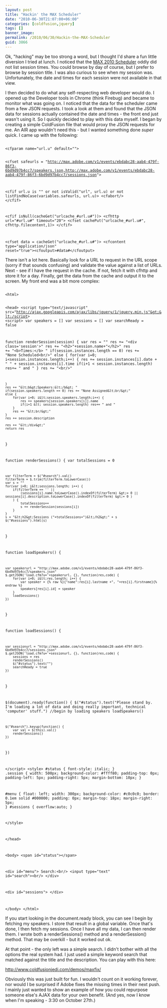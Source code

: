 ```yaml
---
layout: post
title: "Hackin' the MAX Scheduler"
date: "2010-06-30T21:07:00+06:00"
categories: [coldfusion,jquery]
tags: []
banner_image: 
permalink: /2010/06/30/Hackin-the-MAX-Scheduler
guid: 3866
---
```


Ok, "hacking" may be too strong a word, but I thought I'd share a fun little diversion I tried at lunch. I noticed that the <a href="http://max.adobe.com/schedule/by-session/">MAX 2010 Scheduler</a> oddly did not list session times. You could browse by day of course, but I prefer to browse by session title. I was also curious to see when my session was. Unfortunately, the date and times for each session were not available in that view. 
<p>
<!--more-->
I then decided to do what any self-respecting web developer would do. I opened up the Developer tools in Chrome (think Firebug) and became to monitor what was going on. I noticed that the data for the scheduler came from a few JSON requests. I took a look at them and found that the JSON data for sessions actually contained the date and times - the front end just wasn't using it. So I quickly decided to play with this data myself. I began by creating a simple ColdFusion file that would proxy the JSON requests for me. An AIR app wouldn't need this - but I wanted something done <i>super</i> quick. I came up with the following:
<p>
<code>
&lt;cfparam name="url.u" default=""&gt;

&lt;cfset safeurls = "http://max.adobe.com/v1/events/ebdabc28-aab4-479f-86f3-6bd9d97b4cc7/speakers.json,http://max.adobe.com/v1/events/ebdabc28-aab4-479f-86f3-6bd9d97b4cc7/sessions.json"&gt;

&lt;cfif url.u is "" or not isValid("url", url.u) or not listFindNoCase(variables.safeurls, url.u)&gt;
	&lt;cfabort/&gt;
&lt;/cfif&gt;

&lt;cfif isNull(cacheGet("urlcache_#url.u#"))&gt;
	&lt;cfhttp url="#url.u#" timeout="20"&gt;
	&lt;cfset cachePut("urlcache_#url.u#", cfhttp.filecontent,1)&gt;
&lt;/cfif&gt;

&lt;cfset data = cacheGet("urlcache_#url.u#")&gt;
&lt;cfcontent type="application/json" reset="true"&gt;&lt;cfoutput&gt;#data#&lt;/cfoutput&gt;
</code>

<p>

There isn't a lot here. Basically look for a URL to request in the URL scope (sorry if that sounds confusing) and validate the value against a list of URLs. Next - see if I have the request in the cache. If not, fetch it with cfhttp and store it for a day. Finally, get the data from the cache and output it to the screen. My front end was a bit more complex:

<p>

<code>
&lt;html&gt; 
 
&lt;head&gt; 
&lt;script type="text/javascript" src="http://ajax.googleapis.com/ajax/libs/jquery/1/jquery.min.js"&gt;&lt;/script&gt; 
&lt;script&gt; 
var speakers = []
var sessions = []
var searchReady = false
 
function renderSession(session) {
	var res = ""
	res += "&lt;div class='session'&gt;"
	res += "&lt;h2&gt;"+session.name+"&lt;/h2&gt;"
	res += "&lt;b&gt;Times:&lt;/b&gt; "
	if(session.instances.length == 0) res += "None Scheduled&lt;br/&gt;"
	else {
		for(var i=0; i&lt;session.instances.length;i++) {
			res += session.instances[i].date + " " + session.instances[i].time
			if(i+1 &lt; session.instances.length) res+= " and "
		}
		res += "&lt;br/&gt;"
 
	}
	res += "&lt;b&gt;Speakers:&lt;/b&gt; "
	if(session.speakers.length == 0) res += "None Assigned&lt;br/&gt;"
	else {
		for(var i=0; i&lt;session.speakers.length;i++) {
			res += speakers[session.speakers[i]].name
			if(i+1 &lt; session.speakers.length) res+= " and "
		}
		res += "&lt;br/&gt;"
	}
	res += session.description
	
	res += "&lt;/div&gt;"
	return res
}
 
function renderSessions() {
	var totalSessions = 0
 
	var filterTerm = $("#search").val()
	filterTerm = $.trim(filterTerm.toLowerCase())
	var s = ""
	for(var i=0; i&lt;sessions.length; i++) {
		if(filterTerm == '' || 
			(sessions[i].name.toLowerCase().indexOf(filterTerm) &gt;= 0 || sessions[i].description.toLowerCase().indexOf(filterTerm) &gt;= 0 )
		) {
			totalSessions++
			s += renderSession(sessions[i])
		}
	}
	s = "&lt;h2&gt;Sessions ("+totalSessions+")&lt;/h2&gt;" + s
	$("#sessions").html(s)
 
}
 
function loadSpeakers() {
 
	var speakerurl = "http://max.adobe.com/v1/events/ebdabc28-aab4-479f-86f3-6bd9d97b4cc7/speakers.json"
	$.getJSON('load.cfm?u='+speakerurl, {}, function(res,code) {
		for(var i=0; i&lt;res.length; i++) {
			var speaker = {% raw %}{"name":res[i].lastname +", "+res[i].firstname}{% endraw %}
			speakers[res[i].id] = speaker
		}
		loadSessions()
	})
 
}
 
function loadSessions() {
 
	var sessionurl = "http://max.adobe.com/v1/events/ebdabc28-aab4-479f-86f3-6bd9d97b4cc7/sessions.json"
	$.getJSON('load.cfm?u='+sessionurl, {}, function(res,code) {
		sessions = res
		renderSessions()
		$("#status").text("")
		searchReady = true
	})
	
}
 
$(document).ready(function() {
	$("#status").text("Please stand by. I'm loading a lot of data and doing really important, technical 'computer' stuff.")
	//begin by loading speakers
	loadSpeakers()
	
	$("#search").keyup(function() {
		var val = $(this).val()
		renderSessions()
	})
})
 
&lt;/script&gt; 
&lt;style&gt; 
#status {
	font-style: italic;
}
.session {
	width: 500px;
	background-color: #ffff80;
	padding-top: 0px;
	padding-left: 5px;
	padding-right: 5px;
	margin-bottom: 10px;
}
 
#menu {
	float: left;
	width: 300px;
	background-color: #c0c0c0;
	border: 0.1em solid #000000;
	padding: 0px;
	margin-top: 18px;
	margin-right: 5px;
}
#sessions {
	overflow:auto;
}
 
&lt;/style&gt; 
 
&lt;/head&gt; 
 
&lt;body&gt; 
&lt;span id="status"&gt;&lt;/span&gt; 
 
&lt;div id="menu"&gt; 
Search:&lt;br/&gt; 
&lt;input type="text" id="search"&gt;&lt;br/&gt; 
&lt;/div&gt; 
 
&lt;div id="sessions"&gt; 
&lt;/div&gt; 
 
 
&lt;/body&gt; 
&lt;/html&gt;
</code>

<p>

If you start looking in the document.ready block, you can see I begin by fetching my speakers. I store that result in a global variable. Once that's done, I then fetch my sessions. Once I have all my data, I can then render them. I wrote both a renderSessions() method and a renderSession() method. That may be overkill - but it worked out ok. 

<p>

At that point - the only left was a simple search. I didn't bother with all the options the real system had. I just used a simple keyword search that matched against the title and the description. You can play with this here:

<p>

<a href="http://www.raymondcamden.com/demos/maxfix/">http://www.coldfusionjedi.com/demos/maxfix/</a>

<p>

Obviously this was just built for fun. I wouldn't count on it working forever, nor would I be surprised if Adobe fixes the missing times in their next push. I mainly just wanted to show an example of how you could repurpose someone else's AJAX data for your own benefit. (And yes, now I know when I'm speaking - 3:30 on October 27th.)